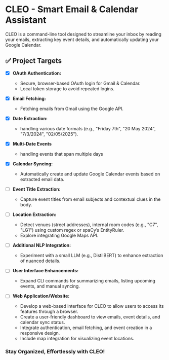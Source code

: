 # CLEO - Smart Email & Calendar Assistant

CLEO is a command-line tool designed to streamline your inbox by reading your emails, extracting key event details, and automatically updating your Google Calendar. 

## ✅ Project Targets

- [x] **OAuth Authentication:**  
  - Secure, browser-based OAuth login for Gmail & Calendar.
  - Local token storage to avoid repeated logins.

- [x] **Email Fetching:**  
  - Fetching emails from Gmail using the Google API.

- [x] **Date Extraction:**  
  - handling various date formats (e.g., "Friday 7th", "20 May 2024", "7/3/2024", "02/05/2025").

- [x] **Multi-Date Events**
  - handling events that span multiple days

- [x] **Calendar Syncing:**  
  - Automatically create and update Google Calendar events based on extracted email data.

- [ ] **Event Title Extraction:**  
  - Capture event titles from email subjects and contextual clues in the body.

- [ ] **Location Extraction:**  
  - Detect venues (street addresses), internal room codes (e.g., "C7", "LG1") using custom regex or spaCy’s EntityRuler.
  - Explore integrating Google Maps API.

- [ ] **Additional NLP Integration:**  
  - Experiment with a small LLM (e.g., DistilBERT) to enhance extraction of nuanced details.

- [ ] **User Interface Enhancements:**  
  - Expand CLI commands for summarizing emails, listing upcoming events, and manual syncing.

- [ ] **Web Application/Website:**

  - Develop a web-based interface for CLEO to allow users to access its features through a browser.
  - Create a user-friendly dashboard to view emails, event details, and calendar sync status.
  - Integrate authentication, email fetching, and event creation in a responsive design.
  - Include map integration for visualizing event locations.

### Stay Organized, Effortlessly with CLEO! 